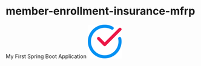 # member-enrollment-insurance-mfrp
My First Spring Boot Application
<img src="Member_Enrollment/src/main/webapp/images/done.png">
